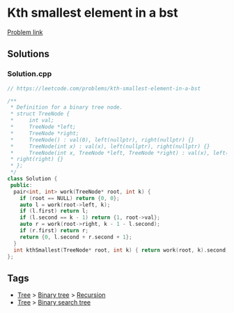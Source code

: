 # Kth smallest element in a bst

[Problem link](https://leetcode.com/problems/kth-smallest-element-in-a-bst)

## Solutions


### Solution.cpp
```cpp
// https://leetcode.com/problems/kth-smallest-element-in-a-bst

/**
 * Definition for a binary tree node.
 * struct TreeNode {
 *     int val;
 *     TreeNode *left;
 *     TreeNode *right;
 *     TreeNode() : val(0), left(nullptr), right(nullptr) {}
 *     TreeNode(int x) : val(x), left(nullptr), right(nullptr) {}
 *     TreeNode(int x, TreeNode *left, TreeNode *right) : val(x), left(left),
 * right(right) {}
 * };
 */
class Solution {
 public:
  pair<int, int> work(TreeNode* root, int k) {
    if (root == NULL) return {0, 0};
    auto l = work(root->left, k);
    if (l.first) return l;
    if (l.second == k - 1) return {1, root->val};
    auto r = work(root->right, k - 1 - l.second);
    if (r.first) return r;
    return {0, l.second + r.second + 1};
  }
  int kthSmallest(TreeNode* root, int k) { return work(root, k).second; }
};
```
## Tags

* [Tree](/README.md#Tree) > [Binary tree](/README.md#Tree-Binary_tree) > [Recursion](/README.md#Tree-Binary_tree-Recursion)
* [Tree](/README.md#Tree) > [Binary search tree](/README.md#Tree-Binary_search_tree)
